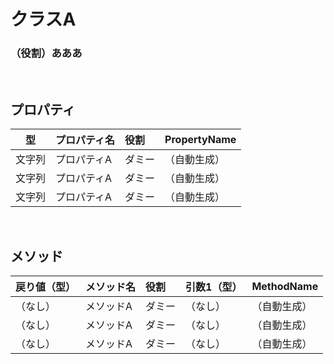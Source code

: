 
# クラスA

### （役割）あああ

<br />

## プロパティ

|型|プロパティ名|役割|PropertyName|
|:---:|:---|:----|:----|
|文字列|プロパティA|ダミー|（自動生成）|
|文字列|プロパティA|ダミー|（自動生成）|
|文字列|プロパティA|ダミー|（自動生成）|

<br />

## メソッド

|戻り値（型）|メソッド名|役割|引数1（型）|MethodName|
|:---|:---|:---|:----|:----|
|（なし）|メソッドA|ダミー|（なし）|（自動生成）|
|（なし）|メソッドA|ダミー|（なし）|（自動生成）|
|（なし）|メソッドA|ダミー|（なし）|（自動生成）|





